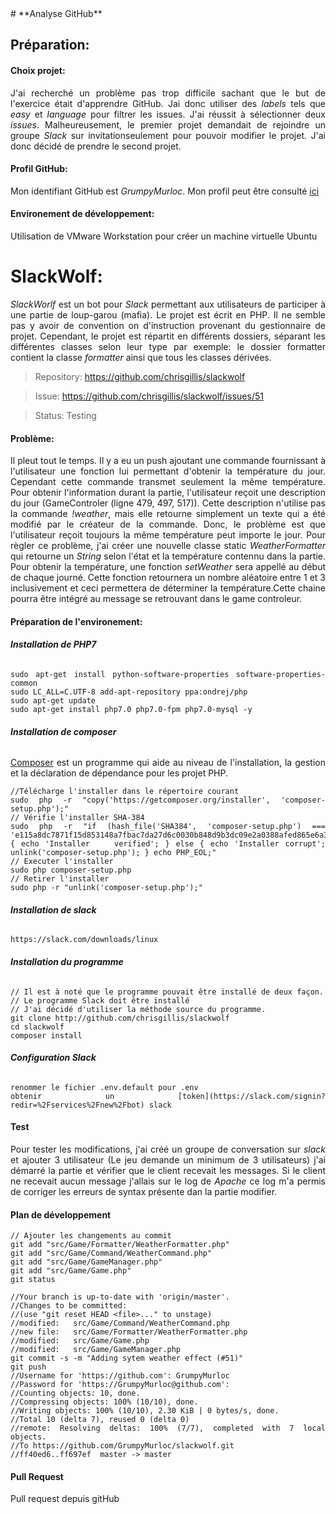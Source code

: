 <span style="text-align: justify">
# **Analyse GitHub**


## **Préparation:**
#### **Choix projet**:
J'ai recherché un problème pas trop difficile sachant que le but de l'exercice était d'apprendre GitHub. Jai donc utiliser des *labels* tels que *easy* et *language* pour filtrer les issues. J'ai réussit à sélectionner deux *issues*. Malheureusement, le premier projet demandait de rejoindre un groupe *Slack* sur invitationseulement pour pouvoir modifier le projet. J'ai donc décidé de prendre le second projet.

#### **Profil GitHub:**
Mon identifiant GitHub est *GrumpyMurloc*. Mon profil peut être consulté [ici](https://github.com/GrumpyMurloc)

#### **Environement de développement:**
Utilisation de VMware Workstation pour créer un machine virtuelle Ubuntu
	
# **SlackWolf**:
	
*SlackWorlf* est un bot pour *Slack* permettant aux utilisateurs de participer à une partie de loup-garou (mafia). Le projet est écrit en PHP. Il ne semble pas y avoir de convention on d'instruction provenant du gestionnaire de projet. Cependant, le projet est répartit en différents dossiers, séparant les différentes classes selon leur type par exemple: le dossier formatter contient la classe *formatter* ainsi que tous les classes dérivées. 

> Repository: https://github.com/chrisgillis/slackwolf

> Issue: https://github.com/chrisgillis/slackwolf/issues/51

> Status: Testing


#### **Problème:**
Il pleut tout le temps. Il y a eu un push ajoutant une commande fournissant à l'utilisateur une fonction lui permettant d'obtenir la température du jour. Cependant cette commande transmet seulement la même température. Pour obtenir l'information durant la partie, l'utilisateur reçoit une description du jour (GameControler (ligne 479, 497, 517)). Cette description n'utilise pas la commande *!weather*, mais elle retourne simplement un texte qui a été modifié par le créateur de la commande. Donc, le problème est que l'utilisateur reçoit toujours la même température peut importe le jour. Pour règler ce problème, j'ai créer une nouvelle classe static *WeatherFormatter* qui retourne un *String* selon l'état et la température contennu dans la partie. Pour obtenir la température, une fonction *setWeather* sera appellé au début de chaque journé. Cette fonction retournera un nombre aléatoire entre 1 et 3 inclusivement et ceci permettera de déterminer la température.Cette chaine pourra être intégré au message se retrouvant dans le game controleur.  


#### **Préparation de l'environement:**
###### **Installation de PHP7**

	sudo apt-get install python-software-properties software-properties-common
	sudo LC_ALL=C.UTF-8 add-apt-repository ppa:ondrej/php
	sudo apt-get update
	sudo apt-get install php7.0 php7.0-fpm php7.0-mysql -y
	
###### **Installation de composer**
[Composer](https://github.com/composer/composer)  est un programme qui aide au niveau de l'installation, la gestion et la déclaration de dépendance pour les 	projet PHP. 

	//Télécharge l'installer dans le répertoire courant
	sudo php -r "copy('https://getcomposer.org/installer', 'composer-setup.php');"
	// Vérifie l'installer SHA-384
	sudo php -r "if (hash_file('SHA384', 'composer-setup.php') === 'e115a8dc7871f15d853148a7fbac7da27d6c0030b848d9b3dc09e2a0388afed865e6a3d6b3c0fad45c48e2b5fc1196ae') { echo 'Installer 	verified'; } else { echo 'Installer corrupt'; unlink('composer-setup.php'); } echo PHP_EOL;"
	// Executer l'installer
	sudo php composer-setup.php
	// Retirer l'installer
	sudo php -r "unlink('composer-setup.php');"

###### **Installation de slack**
	https://slack.com/downloads/linux

###### **Installation du programme**

	// Il est à noté que le programme pouvait être installé de deux façon.
	// Le programme Slack doit être installé 
	// J'ai décidé d'utiliser la méthode source du programme.
	git clone http://github.com/chrisgillis/slackwolf
	cd slackwolf
	composer install

###### **Configuration Slack**	
	renommer le fichier .env.default pour .env
	obtenir un [token](https://slack.com/signin?redir=%2Fservices%2Fnew%2Fbot) slack

#### **Test**
Pour tester les modifications, j'ai créé un groupe de conversation sur *slack* et ajouter 3 utilisateur (Le jeu demande un minimum de 3 utilisateurs) j'ai démarré la partie et vérifier que le client recevait les messages. Si le client ne recevait aucun message j'allais sur le log de *Apache* ce log m'a permis de corriger les erreurs de syntax présente dan la partie modifier.

#### **Plan de développement**
	// Ajouter les changements au commit 
	git add "src/Game/Formatter/WeatherFormatter.php"
	git add "src/Game/Command/WeatherCommand.php"
	git add "src/Game/GameManager.php"
	git add "src/Game/Game.php"
	git status
	
	//Your branch is up-to-date with 'origin/master'.
	//Changes to be committed:
  	//(use "git reset HEAD <file>..." to unstage)
	//modified:   src/Game/Command/WeatherCommand.php
	//new file:   src/Game/Formatter/WeatherFormatter.php
	//modified:   src/Game/Game.php
	//modified:   src/Game/GameManager.php
	git commit -s -m "Adding sytem weather effect (#51)"
	git push
	//Username for 'https://github.com': GrumpyMurloc
	//Password for 'https://GrumpyMurloc@github.com': 
	//Counting objects: 10, done.
	//Compressing objects: 100% (10/10), done.
	//Writing objects: 100% (10/10), 2.30 KiB | 0 bytes/s, done.
	//Total 10 (delta 7), reused 0 (delta 0)
	//remote: Resolving deltas: 100% (7/7), completed with 7 local objects.
	//To https://github.com/GrumpyMurloc/slackwolf.git
   	//ff40ed6..ff697ef  master -> master
#### **Pull Request**
Pull request depuis gitHub	



